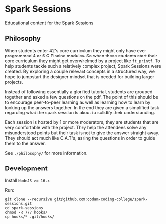 # Spark Sessions

Educational content for the Spark Sessions

## Philosophy
When students enter 42's core curriculum they might only have ever programmed 4 or 5 C Piscine modules. So when these students start their core curriculum they might get overwhelmed by a project like `ft_printf`.
To help students tackle such a relatively complex project, Spark Sessions were created. By exploring a couple relevant concepts in a structured way, we hope to jumpstart the designer mindset that is needed for building larger projects.

Instead of following essentially a glorified tutorial, students are grouped together and asked a few questions on the pdf. The point of this should be to encourage peer-to-peer learning as well as learning how to learn by
looking up the answers together. In the end they are given a simplified task regarding what the spark session is about to solidify their understanding.

Each session is hosted by 1 or more moderators, they are students that are very comfortable with the project. They help the attendees solve any misunderstood points but their task is not to give the answer straight away.
They should act much like C.A.T's, asking the questions in order to guide them to the answer.

See `./philosophy/` for more information.

## Development
Install `NodeJS >= 16.x`

Run:
```
git clone --recursive git@github.com:codam-coding-college/spark-sessions.git
cd spark-sessions
chmod -R 777 hooks/
cp hooks/* .git/hooks/
```
